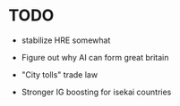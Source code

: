 # TODO

- stabilize HRE somewhat
- Figure out why AI can form great britain

- "City tolls" trade law
- Stronger IG boosting for isekai countries